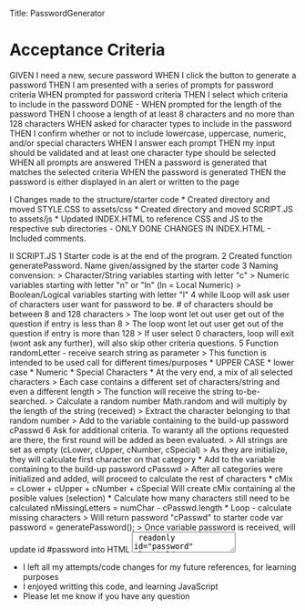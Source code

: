 Title: PasswordGenerator

Acceptance Criteria
================================================================================================
GIVEN I need a new, secure password
WHEN I click the button to generate a password
THEN I am presented with a series of prompts for password criteria
WHEN prompted for password criteria
THEN I select which criteria to include in the password
DONE - WHEN prompted for the length of the password
THEN I choose a length of at least 8 characters and no more than 128 characters
WHEN asked for character types to include in the password
THEN I confirm whether or not to include lowercase, uppercase, numeric, and/or special characters
WHEN I answer each prompt
THEN my input should be validated and at least one character type should be selected
WHEN all prompts are answered
THEN a password is generated that matches the selected criteria
WHEN the password is generated
THEN the password is either displayed in an alert or written to the page

I   Changes made to the structure/starter code
    * Created directory and moved STYLE.CSS to assets/css
    * Created directory and moved SCRIPT.JS to assets/js
    * Updated INDEX.HTML to reference CSS and JS to the respective sub directories  - ONLY DONE CHANGES IN INDEX.HTML - Included comments.

II  SCRIPT.JS
    1 Starter code is at the end of the program.
    2 Created function generatePassword. Name given/assigned by the starter code
    3 Naming convension:
      > Character/String variables starting with letter "c"
      > Numeric          variables starting with letter "n" or "ln" (ln = Local Numeric)
      > Boolean/Logical  variables starting with letter "l"
    4 while lLoop        will ask user of characters user want for password to be.  # of characters should be between 8 and 128 characters
      > The loop wont let out user get out of the question if entry is less than 8
      > The loop wont let out user get out of the question if entry is more than 128
      > If user select 0 characters, loop will exit (wont ask any further), will also skip other criteria questions.
    5 Function randomLetter - receive search string as parameter 
      > This function is intended to be used call for different times/purposes
        * UPPER CASE
        * lower case
        * Numeric
        * Special Characters
        * At the very end, a mix of all selected characters
      > Each case contains a different set of characters/string and even a different length
      > The function will receive the string to-be-searched.
      > Calculate a random number Math.random and will multiply by the length of the string (received)
      > Extract the character belonging to that random number
      > Add to the variable containing to the build-up password   cPasswd
    6 Ask for additional criteria. To waranty all the options requested are there, the first round will be added as been evaluated.
      > All strings are set as empty (cLower, cUpper, cNumber, cSpecial)
      > As they are initialize, they will calculate first character on that category
        * Add to the variable containing to the build-up password   cPasswd
      > After all categories were initialized and added, will proceed to calculate the rest of characters
        * cMix = cLower + cUpper + cNumber + cSpecial     Will create cMix containing al the posible values  (selection)
        * Calculate how many characters still need to be calculated      nMissingLetters = numChar - cPasswd.length
        * Loop - calculate missing characters
    > Will return password "cPasswd" to starter code        var password = generatePassword();
    > Once variable password is received, will update id #password into HTML
        <textarea>
            readonly
            id="password"
            placeholder="Your Secure Password"
            aria-label="Generated Password"
        </textarea>

* I left all my attempts/code changes for my future references, for learning purposes
* I enjoyed writting this code, and learning JavaScript
* Please let me know if you have any question


